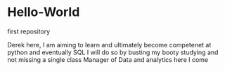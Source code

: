 # Hello-World
first repository 

Derek here, I am aiming to learn and ultimately become competenet at python and eventually SQL
I will do so by busting my booty studying and not missing a single class
Manager of Data and analytics here I come
